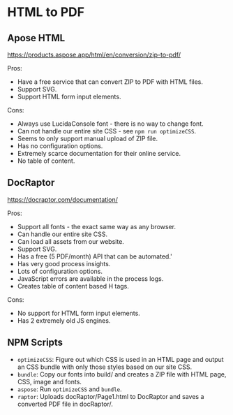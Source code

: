 # HTML to PDF

## Apose HTML

https://products.aspose.app/html/en/conversion/zip-to-pdf/

Pros:
+ Have a free service that can convert ZIP to PDF with HTML files.
+ Support SVG.
+ Support HTML form input elements.

Cons:
+ Always use LucidaConsole font - there is no way to change font.
+ Can not handle our entire site CSS - see `npm run optimizeCSS`.
+ Seems to only support manual upload of ZIP file.
+ Has no configuration options.
+ Extremely scarce documentation for their online service.
+ No table of content.

## DocRaptor

https://docraptor.com/documentation/

Pros:
+ Support all fonts - the exact same way as any browser.
+ Can handle our entire site CSS.
+ Can load all assets from our website.
+ Support SVG.
+ Has a free (5 PDF/month) API that can be automated.'
+ Has very good process insights.
+ Lots of configuration options.
+ JavaScript errors are available in the process logs.
+ Creates table of content based H tags.

Cons:
+ No support for HTML form input elements.
+ Has 2 extremely old JS engines.

## NPM Scripts

+ `optimizeCSS`: Figure out which CSS is used in an HTML page and output an CSS bundle with only those styles based on our site CSS.
+ `bundle`: Copy our fonts into build/ and creates a ZIP file with HTML page, CSS, image and fonts.
+ `aspose`: Run `optimizeCSS` and `bundle`.
+ `raptor`: Uploads docRaptor/Page1.html to DocRaptor and saves a converted PDF file in docRaptor/.
